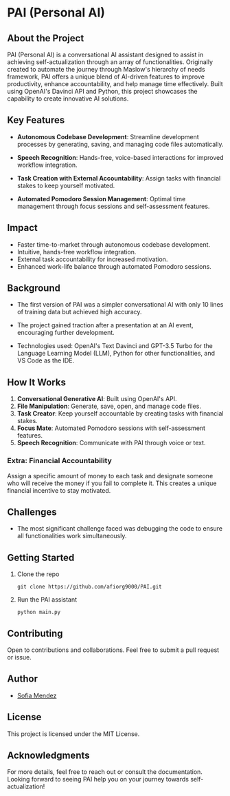 # PAI (Personal AI)

## About the Project

PAI (Personal AI) is a conversational AI assistant designed to assist in achieving self-actualization through an array of functionalities. Originally created to automate the journey through Maslow's hierarchy of needs framework, PAI offers a unique blend of AI-driven features to improve productivity, enhance accountability, and help manage time effectively. Built using OpenAI's Davinci API and Python, this project showcases the capability to create innovative AI solutions.

## Key Features

- **Autonomous Codebase Development**: Streamline development processes by generating, saving, and managing code files automatically.
  
- **Speech Recognition**: Hands-free, voice-based interactions for improved workflow integration.

- **Task Creation with External Accountability**: Assign tasks with financial stakes to keep yourself motivated.

- **Automated Pomodoro Session Management**: Optimal time management through focus sessions and self-assessment features.

## Impact

- Faster time-to-market through autonomous codebase development.
- Intuitive, hands-free workflow integration.
- External task accountability for increased motivation.
- Enhanced work-life balance through automated Pomodoro sessions.

## Background

- The first version of PAI was a simpler conversational AI with only 10 lines of training data but achieved high accuracy.
  
- The project gained traction after a presentation at an AI event, encouraging further development.

- Technologies used: OpenAI's Text Davinci and GPT-3.5 Turbo for the Language Learning Model (LLM), Python for other functionalities, and VS Code as the IDE.

## How It Works

1. **Conversational Generative AI**: Built using OpenAI's API.
2. **File Manipulation**: Generate, save, open, and manage code files.
3. **Task Creator**: Keep yourself accountable by creating tasks with financial stakes.
4. **Focus Mate**: Automated Pomodoro sessions with self-assessment features.
5. **Speech Recognition**: Communicate with PAI through voice or text.

### Extra: Financial Accountability

Assign a specific amount of money to each task and designate someone who will receive the money if you fail to complete it. This creates a unique financial incentive to stay motivated.

## Challenges

- The most significant challenge faced was debugging the code to ensure all functionalities work simultaneously.

## Getting Started

1. Clone the repo
    ```
    git clone https://github.com/afiorg9000/PAI.git
    ```

3. Run the PAI assistant
    ```
    python main.py
    ```

## Contributing

Open to contributions and collaborations. Feel free to submit a pull request or issue.

## Author

- [Sofia Mendez](https://github.com/afiorg9000)

## License

This project is licensed under the MIT License.

## Acknowledgments


For more details, feel free to reach out or consult the documentation. Looking forward to seeing PAI help you on your journey towards self-actualization!
